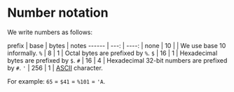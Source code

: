 # Number notation

We write numbers as follows:

prefix | base | bytes | notes
------ | ---: | ----: | 
none   | 10   |       | We use base 10 informally.
`%`    | 8    |    1  | Octal bytes are prefixed by `%`.
`$`    | 16   |    1  | Hexadecimal bytes are prefixed by `$`.
`#`    | 16   |    4  | Hexadecimal 32-bit numbers are prefixed by `#`.
`'`    | 256  |    1  | [ASCII](ascii.md) character.

For example: `65` = `$41` = `%101` = `'A`.
